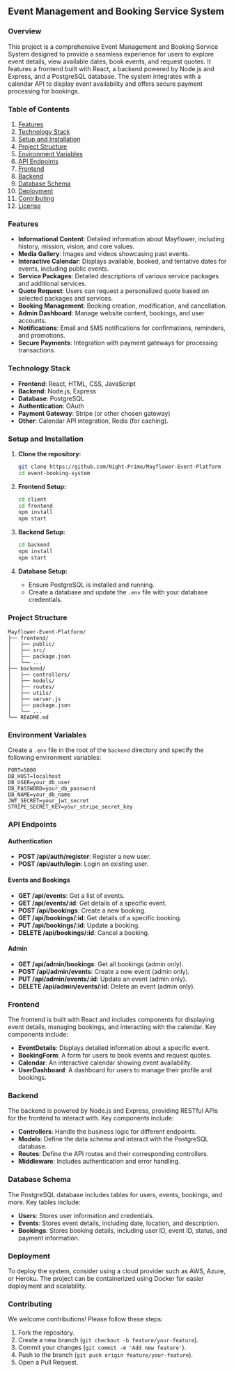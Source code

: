 ## Event Management and Booking Service System

### Overview

This project is a comprehensive Event Management and Booking Service System designed to provide a seamless experience for users to explore event details, view available dates, book events, and request quotes. It features a frontend built with React, a backend powered by Node.js and Express, and a PostgreSQL database. The system integrates with a calendar API to display event availability and offers secure payment processing for bookings.

### Table of Contents

1. [Features](#features)
2. [Technology Stack](#technology-stack)
3. [Setup and Installation](#setup-and-installation)
4. [Project Structure](#project-structure)
5. [Environment Variables](#environment-variables)
6. [API Endpoints](#api-endpoints)
7. [Frontend](#frontend)
8. [Backend](#backend)
9. [Database Schema](#database-schema)
10. [Deployment](#deployment)
11. [Contributing](#contributing)
12. [License](#license)

### Features

- **Informational Content**: Detailed information about Mayflower, including history, mission, vision, and core values.
- **Media Gallery**: Images and videos showcasing past events.
- **Interactive Calendar**: Displays available, booked, and tentative dates for events, including public events.
- **Service Packages**: Detailed descriptions of various service packages and additional services.
- **Quote Request**: Users can request a personalized quote based on selected packages and services.
- **Booking Management**: Booking creation, modification, and cancellation.
- **Admin Dashboard**: Manage website content, bookings, and user accounts.
- **Notifications**: Email and SMS notifications for confirmations, reminders, and promotions.
- **Secure Payments**: Integration with payment gateways for processing transactions.

### Technology Stack

- **Frontend**: React, HTML, CSS, JavaScript
- **Backend**: Node.js, Express
- **Database**: PostgreSQL
- **Authentication**: OAuth
- **Payment Gateway**: Stripe (or other chosen gateway)
- **Other**: Calendar API integration, Redis (for caching).

### Setup and Installation

1. **Clone the repository:**

   ```bash
   git clone https://github.com/Night-Prime/Mayflower-Event-Platform
   cd event-booking-system
   ```

2. **Frontend Setup:**

   ```bash
   cd client
   cd frontend
   npm install
   npm start
   ```

3. **Backend Setup:**

   ```bash
   cd backend
   npm install
   npm start
   ```

4. **Database Setup:**
   - Ensure PostgreSQL is installed and running.
   - Create a database and update the `.env` file with your database credentials.

### Project Structure

```
Mayflower-Event-Platform/
├── frontend/
│   ├── public/
│   ├── src/
│   ├── package.json
│   └── ...
├── backend/
│   ├── controllers/
│   ├── models/
│   ├── routes/
│   ├── utils/
│   ├── server.js
│   ├── package.json
│   └── ...
└── README.md
```

### Environment Variables

Create a `.env` file in the root of the `backend` directory and specify the following environment variables:

```
PORT=5000
DB_HOST=localhost
DB_USER=your_db_user
DB_PASSWORD=your_db_password
DB_NAME=your_db_name
JWT_SECRET=your_jwt_secret
STRIPE_SECRET_KEY=your_stripe_secret_key
```

### API Endpoints

#### Authentication

- **POST /api/auth/register**: Register a new user.
- **POST /api/auth/login**: Login an existing user.

#### Events and Bookings

- **GET /api/events**: Get a list of events.
- **GET /api/events/:id**: Get details of a specific event.
- **POST /api/bookings**: Create a new booking.
- **GET /api/bookings/:id**: Get details of a specific booking.
- **PUT /api/bookings/:id**: Update a booking.
- **DELETE /api/bookings/:id**: Cancel a booking.

#### Admin

- **GET /api/admin/bookings**: Get all bookings (admin only).
- **POST /api/admin/events**: Create a new event (admin only).
- **PUT /api/admin/events/:id**: Update an event (admin only).
- **DELETE /api/admin/events/:id**: Delete an event (admin only).

### Frontend

The frontend is built with React and includes components for displaying event details, managing bookings, and interacting with the calendar. Key components include:

- **EventDetails**: Displays detailed information about a specific event.
- **BookingForm**: A form for users to book events and request quotes.
- **Calendar**: An interactive calendar showing event availability.
- **UserDashboard**: A dashboard for users to manage their profile and bookings.

### Backend

The backend is powered by Node.js and Express, providing RESTful APIs for the frontend to interact with. Key components include:

- **Controllers**: Handle the business logic for different endpoints.
- **Models**: Define the data schema and interact with the PostgreSQL database.
- **Routes**: Define the API routes and their corresponding controllers.
- **Middleware**: Includes authentication and error handling.

### Database Schema

The PostgreSQL database includes tables for users, events, bookings, and more. Key tables include:

- **Users**: Stores user information and credentials.
- **Events**: Stores event details, including date, location, and description.
- **Bookings**: Stores booking details, including user ID, event ID, status, and payment information.

### Deployment

To deploy the system, consider using a cloud provider such as AWS, Azure, or Heroku. The project can be containerized using Docker for easier deployment and scalability.

### Contributing

We welcome contributions! Please follow these steps:

1. Fork the repository.
2. Create a new branch (`git checkout -b feature/your-feature`).
3. Commit your changes (`git commit -m 'Add new feature'`).
4. Push to the branch (`git push origin feature/your-feature`).
5. Open a Pull Request.
